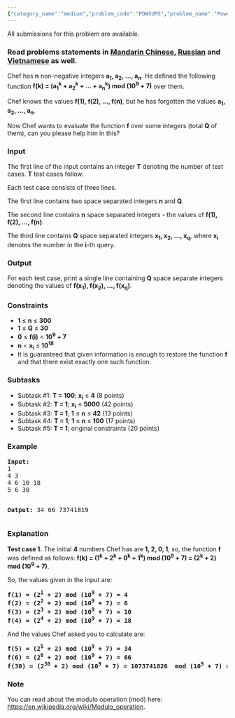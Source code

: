 ```yaml
---
{"category_name":"medium","problem_code":"POWSUMS","problem_name":"Power Sums","languages_supported":{"0":"ADA","1":"ASM","2":"BASH","3":"BF","4":"C","5":"C99 strict","6":"CAML","7":"CLOJ","8":"CLPS","9":"CPP 4.3.2","10":"CPP 4.9.2","11":"CPP14","12":"CS2","13":"D","14":"ERL","15":"FORT","16":"FS","17":"GO","18":"HASK","19":"ICK","20":"ICON","21":"JAVA","22":"JS","23":"LISP clisp","24":"LISP sbcl","25":"LUA","26":"NEM","27":"NICE","28":"NODEJS","29":"PAS fpc","30":"PAS gpc","31":"PERL","32":"PERL6","33":"PHP","34":"PIKE","35":"PRLG","36":"PYPY","37":"PYTH","38":"PYTH 3.4","39":"RUBY","40":"SCALA","41":"SCM chicken","42":"SCM guile","43":"SCM qobi","44":"ST","45":"TCL","46":"TEXT","47":"WSPC"},"max_timelimit":3,"source_sizelimit":50000,"problem_author":"alex_2oo8","problem_tester":"alex_2oo8","date_added":"11-03-2016","tags":{"0":"alex_2oo8","1":"dynamic","2":"matrix","3":"medium","4":"oct16"},"editorial_url":"http://discuss.codechef.com/problems/POWSUMS","time":{"view_start_date":1476696600,"submit_start_date":1476696600,"visible_start_date":1476696600,"end_date":1735669800},"layout":"problem"}
---
```

<span class="solution-visible-txt">All submissions for this problem are available.</span><h3> Read problems statements in <a target="_blank" href="http://www.codechef.com/download/translated/OCT16/mandarin/POWSUMS.pdf">Mandarin Chinese</a>, <a target="_blank" href="http://www.codechef.com/download/translated/OCT16/russian/POWSUMS.pdf">Russian</a> and <a target="_blank" href="http://www.codechef.com/download/translated/OCT16/vietnamese/POWSUMS.pdf">Vietnamese</a> as well.</h3>

<p>
Chef has <b>n</b> non-negative integers <b>a<sub>1</sub>, a<sub>2</sub>, ..., a<sub>n</sub></b>. He defined the following function 
<b>f(k) = (a<sub>1</sub><sup>k</sup> + a<sub>2</sub><sup>k</sup> + ... + a<sub>n</sub><sup>k</sup>) mod (10<sup>9</sup> + 7)</b> over them.
</p>

<p>
Chef knows the values <b>f(1), f(2), ..., f(n)</b>, but he has forgotten the values <b>a<sub>1</sub>, a<sub>2</sub>, ..., a<sub>n</sub></b>.
</p>

<p>
Now Chef wants to evaluate the function <b>f</b> over some integers (total <b>Q</b>  of them), can you please help him in this?
</p>

<h3>Input</h3>
<p>The first line of the input contains an integer <b>T</b> denoting the number of test cases. <b>T</b> test cases follow.</p>
<p>Each test case consists of three lines.</p>
<p>The first line contains two space separated integers <b>n</b> and <b>Q</b>.</p>
<p>The second line contains <b>n</b> space separated integers - the values of <b>f(1), f(2), ..., f(n)</b>.</p>
<p>The third line contains <b>Q</b> space separated integers <b>x<sub>1</sub>, x<sub>2</sub>, ..., x<sub>q</sub></b>, where <b>x<sub>i</sub></b> denotes the number in the <b>i</b>-th query.</p>

<h3>Output</h3>
<p>
For each test case, print a single line containing <b>Q</b> space separate integers denoting  the values of <b>f(x<sub>1</sub>), f(x<sub>2</sub>), ..., f(x<sub>q</sub>)</b>.</p>

<h3>Constraints</h3>
<ul>
<li><b>1</b> ≤ <b>n</b> ≤ <b>300</b></li>
<li><b>1</b> ≤ <b>Q</b> ≤ <b>30</b></li>
<li><b>0</b> ≤ <b>f(i)</b> < <b>10<sup>9</sup> + 7</b></li>
<li><b>n</b> < <b>x<sub>i</sub></b> ≤ <b>10<sup>18</sup></b></li>
<li>It is guaranteed that given information is enough to restore the function <b>f</b> and that there exist exactly one such function.</li>
</ul>

<h3>Subtasks</h3>
<ul>
<li>Subtask #1: <b>T = 100</b>; <b>x<sub>i</sub></b> ≤ <b>4</b> (8 points)</li>
<li>Subtask #2: <b>T = 1</b>; <b>x<sub>i</sub></b> ≤ <b>5000</b> (42 points)</li>
<li>Subtask #3: <b>T = 1</b>; <b>1</b> ≤ <b>n</b> ≤ <b>42</b> (13 points)</li>
<li>Subtask #4: <b>T = 1</b>; <b>1</b> ≤ <b>n</b> ≤ <b>100</b> (17 points)</li>
<li>Subtask #5: <b>T = 1</b>; original constraints (20 points)</li>
</ul>

<h3>Example</h3>
<pre>
<b>Input:</b>
1
4 3
4 6 10 18
5 6 30

<b>Output:</b>
34 66 73741819
</pre>

<h3>Explanation</h3>
<p>
<b>Test case 1.</b> The initial <b>4</b> numbers Chef has are <b>1, 2, 0, 1</b>, so, the function <b>f</b> was defined as follows: <b>f(k) = (1<sup>k</sup> + 2<sup>k</sup> + 0<sup>k</sup> + 1<sup>k</sup>) mod (10<sup>9</sup> + 7) = (2<sup>k</sup> + 2) mod (10<sup>9</sup> + 7)</b>.</p>
<p>
So, the values given in the input are:
<b>
<pre>
f(1) = (2<sup>1</sup> + 2) mod (10<sup>9</sup> + 7) = 4
f(2) = (2<sup>2</sup> + 2) mod (10<sup>9</sup> + 7) = 6
f(3) = (2<sup>3</sup> + 2) mod (10<sup>9</sup> + 7) = 10
f(4) = (2<sup>4</sup> + 2) mod (10<sup>9</sup> + 7) = 18
</pre>
</b>
</p>

<p>
And the values Chef asked you to calculate are:
<b>
<pre>
f(5) = (2<sup>5</sup> + 2) mod (10<sup>9</sup> + 7) = 34
f(6) = (2<sup>6</sup> + 2) mod (10<sup>9</sup> + 7) = 66
f(30) = (2<sup>30</sup> + 2) mod (10<sup>9</sup> + 7) = 1073741826  mod (10<sup>9</sup> + 7) = 73741819
</pre>
</b>
</p>

<h3>Note</h3>
<p>You can read about the modulo operation (mod) here: <a href="https://en.wikipedia.org/wiki/Modulo_operation">https://en.wikipedia.org/wiki/Modulo_operation</a>.
</p>
